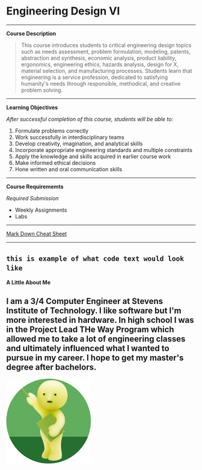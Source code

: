 # Engineering Design VI
---
**Course Description**
> This course introduces students to critical engineering design topics such as needs assessment, problem formulation,
> modeling, patents, abstraction and synthesis, economic analysis, product liability, ergonomics, engineering ethics,
> hazards analysis, design for X, material selection, and manufacturing processes. Students learn that engineering is
> a service profession, dedicated to satisfying humanity's needs through responsible, methodical, and creative problem solving.
---
**Learning Objectives**

*After successful completion of this course, students will be able to:*

1. Formulate problems correctly
2. Work successfully in interdisciplinary teams
3. Develop creativity, imagination, and analytical skills
4. Incorporate appropriate engineering standards and multiple constraints
5. Apply the knowledge and skills acquired in earlier course work
6. Make informed ethical decisions
7. Hone written and oral communication skills
---
**Course Requirememts**

*Required Submission*

- Weekly Assignments
- Labs
---
[Mark Down Cheat Sheet]([https://github.com/bnguyen1972/CPE-322-Engineering-Design-VI](https://www.markdownguide.org/cheat-sheet/))

---

`this is example of what code text would look like`
---
**A Little About Me**

I am a 3/4 Computer Engineer at Stevens Institute of Technology. I like software but I'm more interested in hardware. In high school I was in the Project Lead THe Way Program which allowed me to take a lot of engineering classes and ultimately influenced what I wanted to pursue in my career. I hope to get my master's degree after bachelors. 
---

![Smiski](smiski_at_work.jpg)
